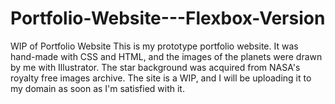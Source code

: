 # Portfolio-Website---Flexbox-Version
WIP of Portfolio Website
This is my prototype portfolio website. It was hand-made with CSS and HTML, and the images of the planets were drawn by me with 
Illustrator. The star background was acquired from NASA's royalty free images archive. The site is a WIP, and I will be uploading it to my domain as soon as I'm satisfied with it.
